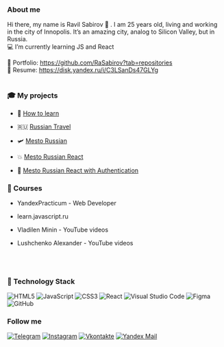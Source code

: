 ### About me

Hi there, my name is Ravil Sabirov 👋 . I am 25 years old, living and working in the city of Innopolis. It’s an amazing city, analog to Silicon Valley, but in Russia.
</br>
💻 I’m currently learning JS and React

🎨 Portfolio: https://github.com/RaSabirov?tab=repositories
</br>
💼 Resume: https://disk.yandex.ru/i/C3LSanDs47GLYg
</br>
</br>

### 🎓 My projects

- 📗 [How to learn](https://github.com/RaSabirov/how-to-learn)

- :ru: [Russian Travel](https://github.com/RaSabirov/russian-travel)

- 🛩️ [Mesto Russian](https://github.com/RaSabirov/mesto)

- 💥 [Mesto Russian React](https://github.com/RaSabirov/mesto-react)

- 🚀 [Mesto Russian React with Authentication](https://github.com/RaSabirov/mesto-react)

### 📕 Courses

- YandexPracticum - Web Developer

- learn.javascript.ru

- Vladilen Minin - YouTube videos

- Lushchenko Alexander - YouTube videos

</br>
</br>

### 🔧 Technology Stack

![HTML5](https://img.shields.io/badge/html5-%23E34F26.svg?style=for-the-badge&logo=html5&logoColor=white)
![JavaScript](https://img.shields.io/badge/javascript-%23323330.svg?style=for-the-badge&logo=javascript&logoColor=%23F7DF1E)
![CSS3](https://img.shields.io/badge/css3-%231572B6.svg?style=for-the-badge&logo=css3&logoColor=white)
![React](https://img.shields.io/badge/react-%2320232a.svg?style=for-the-badge&logo=react&logoColor=%2361DAFB)
![Visual Studio Code](https://img.shields.io/badge/Visual%20Studio%20Code-0078d7.svg?style=for-the-badge&logo=visual-studio-code&logoColor=white)
![Figma](https://img.shields.io/badge/figma-%23F24E1E.svg?style=for-the-badge&logo=figma&logoColor=white)
![GitHub](https://img.shields.io/badge/github-%23121011.svg?style=for-the-badge&logo=github&logoColor=white)

### Follow me

[![Telegram](https://img.shields.io/badge/Telegram-090909?style=for-the-badge&logo=telegram&logoColor=white)](https://www.t.me/sbrvrvl)
[![Instagram](https://img.shields.io/badge/Instagram-090909?style=for-the-badge&logo=Instagram&logoColor=white)](https://www.instagram.com/sbrvrvl)
[![Vkontakte](https://img.shields.io/badge/Vkontakte-090909?style=for-the-badge&logo=VK&logoColor=white)](https://vk.com/sbrvrvl)
[![Yandex Mail](https://img.shields.io/badge/yandex_mail-090909?style=for-the-badge&logo=appveyor&logoColor=white)](mailto:sbrvrvl@ya.ru)
